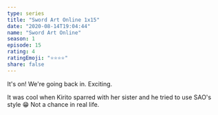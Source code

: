 ```yaml
---
type: series
title: "Sword Art Online 1x15"
date: "2020-08-14T19:04:44"
name: "Sword Art Online"
season: 1
episode: 15
rating: 4
ratingEmoji: "⭐️⭐️⭐️⭐️"
share: false
---
```


It's on! We're going back in. Exciting.

It was cool when Kirito sparred with her sister and he tried to use SAO's style 😁 Not a chance in real life.

